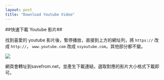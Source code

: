 ```yaml
---
layout: post
title: "Download Youtube Video"
---
```


##快速下載 Youtube 影片##

找到喜愛的 youtube 影片後，暫停播放，直接到上方的網址列，將 `https://` 改成 `http://`， `www.youtube.com` 改成 `ssyoutube.com`，其他部分都不變。

![](https://drive.google.com/open?id=0B3VMyKy-nGUYMjZ0UlVLdDVCalE)

網頁會轉址到savefrom.net，並產生下載連結，選取對應的影片大小格式下載即可。
